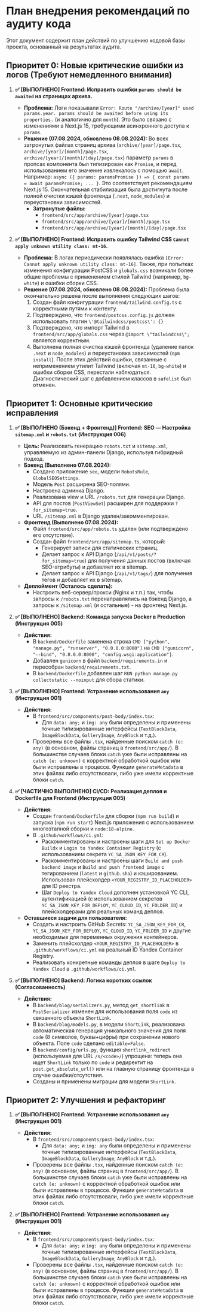 # План внедрения рекомендаций по аудиту кода

Этот документ содержит план действий по улучшению кодовой базы проекта, основанный на результатах аудита.

## Приоритет 0: Новые критические ошибки из логов (Требуют немедленного внимания)

1.  **✅ [ВЫПОЛНЕНО] Frontend: Исправить ошибки `params should be awaited` на страницах архива.**
    *   **Проблема:** Логи показывали `Error: Route "/archive/[year]" used params.year. params should be awaited before using its properties.` (и аналогично для `month`). Это было связано с изменениями в Next.js 15, требующими асинхронного доступа к `params`.
    *   **Решение (07.08.2024, обновлено 08.08.2024):** Во всех затронутых файлах страниц архива (`archive/[year]/page.tsx`, `archive/[year]/[month]/page.tsx`, `archive/[year]/[month]/[day]/page.tsx`) параметр `params` в пропсах компонента был типизирован как `Promise`, и перед использованием его значение извлекалось с помощью `await`. Например: `async ({ params: paramsPromise }) => { const params = await paramsPromise; ... }`. Это соответствует рекомендациям Next.js 15. Окончательная стабилизация была достигнута после полной очистки кэшей фронтенда (`.next`, `node_modules`) и переустановки зависимостей.
        *   **Затронутые файлы:**
            *   `frontend/src/app/archive/[year]/page.tsx`
            *   `frontend/src/app/archive/[year]/[month]/page.tsx`
            *   `frontend/src/app/archive/[year]/[month]/[day]/page.tsx`

2.  **✅ [ВЫПОЛНЕНО] Frontend: Исправить ошибку Tailwind CSS `Cannot apply unknown utility class: mt-16`.**
    *   **Проблема:** В логах периодически появлялась ошибка `[Error: Cannot apply unknown utility class: mt-16]`. Также, при попытках изменения конфигурации PostCSS и `globals.css` возникали более общие проблемы с применением стилей Tailwind (например, `bg-white`) и ошибки сборки CSS.
    *   **Решение (07.08.2024, обновлено 08.08.2024):** Проблема была окончательно решена после выполнения следующих шагов:
        1.  Создан файл конфигурации `frontend/tailwind.config.ts` с корректными путями к контенту.
        2.  Подтверждено, что `frontend/postcss.config.js` должен использовать плагин `\'@tailwindcss/postcss\': {}`
        3.  Подтверждено, что импорт Tailwind в `frontend/src/app/globals.css` через `@import \"tailwindcss\";` является корректным.
        4.  Выполнена полная очистка кэшей фронтенда (удаление папок `.next` и `node_modules`) и переустановка зависимостей (`npm install`).
        После этих действий ошибки, связанные с неприменением утилит Tailwind (включая `mt-16`, `bg-white`) и ошибки сборки CSS, перестали наблюдаться. Диагностический шаг с добавлением классов в `safelist` был отменен.

## Приоритет 1: Основные критические исправления

1.  **✅ [ВЫПОЛНЕНО (Бэкенд + Фронтенд)] Frontend: SEO — Настройка `sitemap.xml` и `robots.txt` (Инструкция 006)**
    *   **Цель:** Реализовать генерацию `robots.txt` и `sitemap.xml`, управляемую из админ-панели Django, используя гибридный подход.
    *   **Бэкенд (Выполнено 07.08.2024):**
        *   Создано приложение `seo`, модели `RobotsRule`, `GlobalSEOSettings`.
        *   Модель `Post` расширена SEO-полями.
        *   Настроена админка Django.
        *   Реализована view и URL `/robots.txt` для генерации Django.
        *   API для постов (`PostViewSet`) расширен для поддержки `?for_sitemap=true`.
        *   URL `/sitemap.xml` в Django удален/закомментирован.
    *   **Фронтенд (Выполнено 07.08.2024):**
        *   Файл `frontend/src/app/robots.ts` удален (или подтверждено его отсутствие).
        *   Создан файл `frontend/src/app/sitemap.ts`, который:
            *   Генерирует записи для статических страниц.
            *   Делает запрос к API Django (`/api/v1/posts/?for_sitemap=true`) для получения данных постов (включая SEO-атрибуты) и добавляет их в sitemap.
            *   Делает запрос к API Django (`/api/v1/tags/`) для получения тегов и добавляет их в sitemap.
    *   **Деплоймент (Осталось сделать):**
        *   Настроить веб-сервер/прокси (Nginx и т.п.) так, чтобы запросы к `/robots.txt` перенаправлялись на бэкенд Django, а запросы к `/sitemap.xml` (и остальные) - на фронтенд Next.js.

2.  **✅ [ВЫПОЛНЕНО] Backend: Команда запуска Docker в Production (Инструкция 005)**
    *   **Действия:**
        *   В `backend/Dockerfile` заменена строка `CMD ["python", "manage.py", "runserver", "0.0.0.0:8000"]` на `CMD ["gunicorn", "--bind", "0.0.0.0:8000", "config.wsgi:application"]`.
        *   Добавлен `gunicorn` в файл `backend/requirements.in` и пересобран `backend/requirements.txt`.
        *   В `backend/Dockerfile` добавлен шаг `RUN python manage.py collectstatic --noinput` для сбора статики.

3.  **✅ [ВЫПОЛНЕНО] Frontend: Устранение использования `any` (Инструкция 001)**
    *   **Действия:**
        *   В `frontend/src/components/post-body/index.tsx`:
            *   Для `data: any;` и `img: any` были определены и применены точные типизированные интерфейсы (`TextBlockData`, `ImageBlockData`, `GalleryImage`, `AnyBlock` и т.д.).
        *   Проверены все файлы `.tsx`, найденные поиском `catch (e: any)` (в основном, файлы страниц в `frontend/src/app/`). В большинстве случаев блоки `catch` уже были исправлены на `catch (e: unknown)` с корректной обработкой ошибок или были исправлены в процессе. Функции `generateMetadata` в этих файлах либо отсутствовали, либо уже имели корректные блоки `catch`.

4.  **✅ [ЧАСТИЧНО ВЫПОЛНЕНО] CI/CD: Реализация деплоя и Dockerfile для Frontend (Инструкция 005)**
    *   **Действия:**
        *   Создан `frontend/Dockerfile` для сборки (`npm run build`) и запуска (`npm run start`) Next.js приложения с использованием многоэтапной сборки и `node:18-alpine`.
        *   В `.github/workflows/ci.yml`:
            *   Раскомментированы и настроены шаги для `Set up Docker Buildx` и `Login to Yandex Container Registry` (с использованием секрета `YC_SA_JSON_KEY_FOR_CR`).
            *   Раскомментированы и настроены шаги `Build and push backend image` и `Build and push frontend image` с тегированием (`latest` и `github.sha`) и кэшированием. Использован плейсхолдер `<YOUR_REGISTRY_ID_PLACEHOLDER>` для ID реестра.
            *   Шаг `Deploy to Yandex Cloud` дополнен установкой YC CLI, аутентификацией (с использованием секретов `YC_SA_JSON_KEY_FOR_DEPLOY`, `YC_CLOUD_ID`, `YC_FOLDER_ID`) и плейсхолдерами для реальных команд деплоя.
    *   **Оставшиеся задачи для пользователя:**
        *   Создать и настроить GitHub Secrets: `YC_SA_JSON_KEY_FOR_CR`, `YC_SA_JSON_KEY_FOR_DEPLOY`, `YC_CLOUD_ID`, `YC_FOLDER_ID` и другие необходимые для переменных окружения контейнеров.
        *   Заменить плейсхолдер `<YOUR_REGISTRY_ID_PLACEHOLDER>` в `.github/workflows/ci.yml` на реальный ID Yandex Container Registry.
        *   Реализовать конкретные команды деплоя в шаге `Deploy to Yandex Cloud` в `.github/workflows/ci.yml`.

5.  **✅ [ВЫПОЛНЕНО] Backend: Логика коротких ссылок (Согласованность)**
    *   **Действия:**
        *   В `backend/blog/serializers.py`, метод `get_shortlink` в `PostSerializer` изменен для использования поля `code` из связанного объекта `ShortLink`.
        *   В `backend/blog/models.py`, в модели `ShortLink`, реализована автоматическая генерация уникального значения для поля `code` (8 символов, буквы+цифры) при сохранении нового объекта. Поле `code` сделано `editable=False`.
        *   В `backend/config/urls.py`, функция `shortlink_redirect` (используемая для URL `/s/<code>/`) упрощена: теперь она ищет `ShortLink` только по `code` и редиректит на `post.get_absolute_url()` или на главную страницу фронтенда в случае ошибки/отсутствия.
        *   Созданы и применены миграции для модели `ShortLink`.

## Приоритет 2: Улучшения и рефакторинг

1.  **✅ [ВЫПОЛНЕНО] Frontend: Устранение использования `any` (Инструкция 001)**
    *   **Действия:**
        *   В `frontend/src/components/post-body/index.tsx`:
            *   Для `data: any;` и `img: any` были определены и применены точные типизированные интерфейсы (`TextBlockData`, `ImageBlockData`, `GalleryImage`, `AnyBlock` и т.д.).
        *   Проверены все файлы `.tsx`, найденные поиском `catch (e: any)` (в основном, файлы страниц в `frontend/src/app/`). В большинстве случаев блоки `catch` уже были исправлены на `catch (e: unknown)` с корректной обработкой ошибок или были исправлены в процессе. Функции `generateMetadata` в этих файлах либо отсутствовали, либо уже имели корректные блоки `catch`.

2.  **✅ [ВЫПОЛНЕНО] Frontend: Устранение использования `any` (Инструкция 001)**
    *   **Действия:**
        *   В `frontend/src/components/post-body/index.tsx`:
            *   Для `data: any;` и `img: any` были определены и применены точные типизированные интерфейсы (`TextBlockData`, `ImageBlockData`, `GalleryImage`, `AnyBlock` и т.д.).
        *   Проверены все файлы `.tsx`, найденные поиском `catch (e: any)` (в основном, файлы страниц в `frontend/src/app/`). В большинстве случаев блоки `catch` уже были исправлены на `catch (e: unknown)` с корректной обработкой ошибок или были исправлены в процессе. Функции `generateMetadata` в этих файлах либо отсутствовали, либо уже имели корректные блоки `catch`.